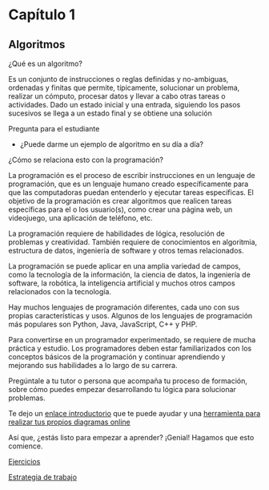 # Capítulo 1

## Algoritmos

¿Qué es un algoritmo?

Es un conjunto de instrucciones o reglas definidas y no-ambiguas, ordenadas y finitas que permite, típicamente, solucionar un problema, realizar un cómputo, procesar datos y llevar a cabo otras tareas o actividades. Dado un estado inicial y una entrada, siguiendo los pasos sucesivos se llega a un estado final y se obtiene una solución

Pregunta para el estudiante

-   ¿Puede darme un ejemplo de algoritmo en su día a día?

¿Cómo se relaciona esto con la programación?

La programación es el proceso de escribir instrucciones en un lenguaje de programación, que es un lenguaje humano creado específicamente para que las computadoras puedan entenderlo y ejecutar tareas específicas. El objetivo de la programación es crear algoritmos que realicen tareas específicas para el o los usuario(s), como crear una página web, un videojuego, una aplicación de teléfono, etc.

La programación requiere de habilidades de lógica, resolución de problemas y creatividad. También requiere de conocimientos en algoritmia, estructura de datos, ingeniería de software y otros temas relacionados.

La programación se puede aplicar en una amplia variedad de campos, como la tecnología de la información, la ciencia de datos, la ingeniería de software, la robótica, la inteligencia artificial y muchos otros campos relacionados con la tecnología.

Hay muchos lenguajes de programación diferentes, cada uno con sus propias características y usos. Algunos de los lenguajes de programación más populares son Python, Java, JavaScript, C++ y PHP.

Para convertirse en un programador experimentado, se requiere de mucha práctica y estudio. Los programadores deben estar familiarizados con los conceptos básicos de la programación y continuar aprendiendo y mejorando sus habilidades a lo largo de su carrera.

Pregúntale a tu tutor o persona que acompaña tu proceso de formación, sobre cómo puedes empezar desarrollando tu lógica para solucionar problemas.

Te dejo un [enlace introductorio](https://www.lucidchart.com/pages/es/que-es-un-diagrama-de-flujo#:~:text=Un%20diagrama%20de%20flujo%20es,claros%20y%20f%C3%A1ciles%20de%20comprender.) que te puede ayudar y una [herramienta para realizar tus propios diagramas online](https://app.diagrams.net/)

Así que, ¿estás listo para empezar a aprender? ¡Genial! Hagamos que esto comience.

[Ejercicios](./2-ejercicios.md)

[Estrategia de trabajo](./3-estrategia.md)
